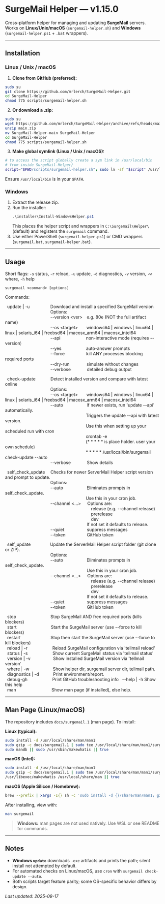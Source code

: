 # SurgeMail Helper — v1.15.0

Cross-platform helper for managing and updating **SurgeMail** servers.  
Works on **Linux/Unix/macOS** (`surgemail-helper.sh`) and **Windows** (`surgemail-helper.ps1` + `.bat` wrappers).

---

## Installation

### Linux / Unix / macOS
1. **Clone from GitHub (preferred):**
```bash
sudo su
git clone https://github.com/mrlerch/SurgeMail-Helper.git
cd SurgeMail-Helper
chmod 775 scripts/surgemail-helper.sh
   ```

2. **Or download a .zip:**
```bash
sudo su
wget https://github.com/mrlerch/SurgeMail-Helper/archive/refs/heads/main.zip
unzip main.zip
mv SurgeMail-Helper-main SurgeMail-Helper
cd SurgeMail-Helper
chmod 775 scripts/surgemail-helper.sh
   ```

3. **Make global symlink (Linux / Unix / macOS):**
```bash
# to access the script globally create a sym link in /usr/local/bin
# from inside SurgeMail-Helper/
script="$PWD/scripts/surgemail-helper.sh"; sudo ln -sf "$script" /usr/local/bin/surgemail
```
Ensure `/usr/local/bin` is in your `$PATH`.

### Windows
1. Extract the release zip.
2. Run the installer:
   ```powershell
   .\installer\Install-WindowsHelper.ps1
   ```
   This places the helper script and wrappers in `C:\Surgemail\Helper\` (default) and registers the `surgemail` command.
3. Use either PowerShell (`surgemail-helper.ps1`) or CMD wrappers (`surgemail.bat`, `surgemail-helper.bat`).

---

## Usage

Short flags: `-s` status, `-r` reload, `-u` update, `-d` diagnostics, `-v` version, `-w` where, `-h` help

```
surgemail <command> [options]
```

Commands:  

&ensp;update | -u &emsp;&ensp;&emsp;&emsp;&emsp;Download and install a specified SurgeMail version   
&ensp;&emsp;&emsp;&emsp;&emsp;&ensp;&emsp;&emsp;&emsp;&ensp;&emsp;&ensp;&ensp;Options:  
&ensp;&emsp;&emsp;&emsp;&emsp;&emsp;&ensp;&emsp;&emsp;&ensp;&emsp;&ensp;&ensp;--version \<ver>&emsp;e.g. 80e (NOT the full artifact name)  
&ensp;&emsp;&emsp;&emsp;&emsp;&emsp;&emsp;&ensp;&emsp;&ensp;&emsp;&ensp;&ensp;--os \<target>&emsp;&emsp;windows64 | windows | linux64 | linux | solaris_i64 | freebsd64 | macosx_arm64 | macosx_intel64  
&ensp;&emsp;&emsp;&emsp;&emsp;&emsp;&emsp;&emsp;&ensp;&ensp;&emsp;&ensp;&ensp;--api&emsp;&emsp;&emsp;&emsp;&emsp;&emsp;non-interactive mode (requires --version)  
&ensp;&emsp;&emsp;&emsp;&emsp;&emsp;&emsp;&ensp;&emsp;&ensp;&emsp;&ensp;&ensp;--yes&emsp;&emsp;&emsp;&emsp;&emsp;&ensp; auto-answer prompts  
&ensp;&emsp;&emsp;&emsp;&emsp;&emsp;&emsp;&ensp;&emsp;&emsp;&ensp;&ensp;&ensp;--force&emsp;&emsp;&emsp;&emsp;&ensp;&ensp;kill ANY processes blocking required ports  
&ensp;&emsp;&emsp;&emsp;&emsp;&emsp;&emsp;&ensp;&emsp;&ensp;&emsp;&ensp;&ensp;--dry-run&emsp;&emsp;&emsp;&ensp;&ensp;simulate without changes  
&ensp;&emsp;&emsp;&emsp;&emsp;&emsp;&emsp;&ensp;&emsp;&ensp;&ensp;&emsp;&ensp;--verbose&emsp;&emsp;&emsp;&ensp; detailed debug output  

&ensp;check-update&emsp;&ensp;&emsp;&emsp;Detect installed version and compare with latest online  
&ensp;&emsp;&emsp;&emsp;&emsp;&ensp;&emsp;&emsp;&emsp;&ensp;&emsp;&ensp;&ensp;Options:  
&ensp;&emsp;&emsp;&emsp;&emsp;&emsp;&ensp;&emsp;&emsp;&ensp;&emsp;&ensp;&ensp;--os \<target>&emsp;&emsp;windows64 | windows | linux64 | linux | solaris_i64 | freebsd64 | macosx_arm64 | macosx_intel64  
&ensp;&emsp;&emsp;&emsp;&emsp;&emsp;&emsp;&ensp;&ensp;&emsp;&emsp;&ensp;&ensp;--auto&emsp;&emsp;&emsp;&emsp;&emsp;&ensp;If newer exists, run 'update --api' automatically.  
&ensp;&emsp;&emsp;&emsp;&emsp;&emsp;&emsp;&emsp;&ensp;&emsp;&emsp;&emsp;&emsp;&emsp;&emsp;&emsp;&emsp;&emsp;&emsp;&ensp; Triggers the update --api with latest version.  
&ensp;&emsp;&emsp;&emsp;&emsp;&emsp;&emsp;&emsp;&emsp;&ensp;&emsp;&emsp;&emsp;&emsp;&emsp;&emsp;&emsp;&emsp;&emsp;&ensp; Use this when setting up your scheduled run with cron  
&ensp;&emsp;&emsp;&emsp;&emsp;&emsp;&emsp;&emsp;&emsp;&emsp;&ensp;&emsp;&emsp;&emsp;&emsp;&emsp;&emsp;&emsp;&emsp;&ensp; crontab -e  
&ensp;&emsp;&emsp;&emsp;&emsp;&emsp;&emsp;&emsp;&emsp;&emsp;&emsp;&ensp;&emsp;&emsp;&emsp;&emsp;&emsp;&emsp;&emsp;&ensp; (* * * * * is place holder. user your own schedule)  
&ensp;&emsp;&emsp;&emsp;&emsp;&emsp;&emsp;&emsp;&emsp;&emsp;&emsp;&emsp;&ensp;&emsp;&emsp;&emsp;&emsp;&emsp;&emsp;&ensp; * * * * * /usr/local/bin/surgemail check-update --auto            
&ensp;&emsp;&emsp;&emsp;&emsp;&emsp;&emsp;&emsp;&ensp;&emsp;&ensp;&ensp;&ensp;--verbose&emsp;&emsp;&emsp;&ensp; Show details
                      
&ensp;self_check_update&emsp; Checks for newer ServerMail Helper script version and prompt to update.   
&ensp;&emsp;&emsp;&emsp;&emsp;&emsp;&emsp;&ensp;&emsp;&ensp;&ensp;&emsp;&ensp;Options:  
&ensp;&emsp;&emsp;&emsp;&emsp;&emsp;&emsp;&ensp;&ensp;&emsp;&ensp;&ensp;&emsp;--auto&emsp;&emsp;&emsp;&emsp;&emsp;&ensp;Eliminates prompts in self_check_update.   
&ensp;&emsp;&emsp;&emsp;&emsp;&emsp;&emsp;&emsp;&emsp;&ensp;&emsp;&emsp;&emsp;&emsp;&emsp;&emsp;&emsp;&emsp;&ensp;&emsp; Use this in your cron job.  
&ensp;&emsp;&emsp;&emsp;&emsp;&emsp;&emsp;&ensp;&emsp;&ensp;&ensp;&ensp;&emsp;--channel \<...>&emsp;&ensp;Options are:  
&ensp;&emsp;&emsp;&emsp;&emsp;&emsp;&emsp;&emsp;&emsp;&emsp;&emsp;&ensp;&emsp;&emsp;&emsp;&emsp;&emsp;&emsp;&ensp;&ensp;&emsp;&emsp;release (e.g. --channel release)  
&ensp;&emsp;&emsp;&emsp;&emsp;&emsp;&emsp;&emsp;&emsp;&emsp;&emsp;&emsp;&ensp;&emsp;&emsp;&emsp;&emsp;&emsp;&ensp;&ensp;&emsp;&emsp;prerelease  
&ensp;&emsp;&emsp;&emsp;&emsp;&emsp;&emsp;&emsp;&emsp;&emsp;&emsp;&emsp;&emsp;&ensp;&emsp;&emsp;&emsp;&emsp;&ensp;&ensp;&emsp;&emsp;dev  
&ensp;&emsp;&emsp;&emsp;&emsp;&emsp;&emsp;&emsp;&emsp;&emsp;&emsp;&emsp;&emsp;&emsp;&ensp;&emsp;&emsp;&emsp;&ensp;&ensp;&emsp;If not set it defaults to release.    
&ensp;&emsp;&emsp;&emsp;&emsp;&emsp;&emsp;&ensp;&emsp;&ensp;&ensp;&emsp;&ensp;--quiet&emsp;&emsp;&emsp;&emsp;&emsp; suppress messages  
&ensp;&emsp;&emsp;&emsp;&emsp;&emsp;&emsp;&ensp;&emsp;&ensp;&ensp;&emsp;&ensp;--token&emsp;&emsp;&emsp;&emsp;&emsp;GitHub token
                      
&ensp;self_update&emsp;&ensp;&emsp;&emsp;&emsp;Update the ServerMail Helper script folder (git clone or ZIP).  
&ensp;&emsp;&emsp;&emsp;&emsp;&ensp;&emsp;&emsp;&ensp;&emsp;&ensp;&ensp;&emsp;Options:  
&ensp;&emsp;&emsp;&emsp;&emsp;&emsp;&ensp;&emsp;&ensp;&emsp;&ensp;&ensp;&emsp;--auto&emsp;&emsp;&emsp;&emsp;&emsp;&ensp;Eliminates prompts in self_check_update.   
&ensp;&emsp;&emsp;&emsp;&emsp;&emsp;&emsp;&ensp;&emsp;&emsp;&emsp;&emsp;&emsp;&emsp;&emsp;&emsp;&emsp;&emsp;&emsp;&ensp;&ensp;Use this in your cron job.  
&ensp;&emsp;&emsp;&emsp;&emsp;&emsp;&emsp;&ensp;&ensp;&emsp;&ensp;&ensp;&emsp;--channel \<...>&emsp;&ensp;Options are:  
&ensp;&emsp;&emsp;&emsp;&emsp;&emsp;&emsp;&emsp;&emsp;&ensp;&emsp;&emsp;&emsp;&emsp;&emsp;&emsp;&emsp;&emsp;&emsp;&ensp;&ensp;&emsp;release (e.g. --channel release)  
&ensp;&emsp;&emsp;&emsp;&emsp;&emsp;&emsp;&emsp;&emsp;&emsp;&ensp;&emsp;&emsp;&emsp;&emsp;&emsp;&emsp;&emsp;&emsp;&ensp;&ensp;&emsp;prerelease  
&ensp;&emsp;&emsp;&emsp;&emsp;&emsp;&emsp;&emsp;&emsp;&emsp;&emsp;&ensp;&emsp;&emsp;&emsp;&emsp;&emsp;&emsp;&emsp;&ensp;&ensp;&emsp;dev  
&ensp;&emsp;&emsp;&emsp;&emsp;&emsp;&emsp;&emsp;&emsp;&emsp;&emsp;&emsp;&ensp;&emsp;&emsp;&emsp;&emsp;&emsp;&emsp;&ensp;&ensp;If not set it defaults to release.   
&ensp;&emsp;&emsp;&emsp;&emsp;&emsp;&emsp;&ensp;&emsp;&ensp;&ensp;&emsp;&ensp;--quiet&emsp;&emsp;&emsp;&emsp;&emsp; suppress messages  
&ensp;&emsp;&emsp;&emsp;&emsp;&emsp;&emsp;&ensp;&emsp;&ensp;&ensp;&emsp;&ensp;--token&emsp;&emsp;&emsp;&emsp;&emsp;GitHub token
                      
&ensp;stop&emsp;&emsp;&emsp;&emsp;&emsp;&emsp;&emsp;&emsp;Stop SurgeMail AND free required ports (kills blockers)  
&ensp;start&emsp;&emsp;&emsp;&emsp;&emsp;&emsp;&emsp;&emsp;Start the SurgeMail server (use --force to kill blockers)  
&ensp;restart&emsp;&emsp;&emsp;&emsp;&emsp;&emsp;&emsp;Stop then start the SurgeMail server (use --force to kill blockers)  
&ensp;reload | -r&emsp;&emsp;&emsp;&emsp;&emsp;&ensp; Reload SurgeMail configuration via 'tellmail reload'  
&ensp;status | -s&emsp;&emsp;&emsp;&emsp;&emsp;&ensp; Show current SurgeMail status via 'tellmail status'  
&ensp;version | -v&emsp;&emsp;&emsp;&emsp;&emsp; Show installed SurgeMail version via 'tellmail version'  
&ensp;where | -w&emsp;&emsp;&emsp;&emsp;&emsp;&ensp;Show helper dir, surgemail server dir, tellmail path.  
&ensp;diagnostics | -d&emsp;&emsp;&emsp; Print environment/report.  
&ensp;debug-gh&emsp;&emsp;&emsp;&emsp;&emsp;&ensp; Print GitHub troubleshooting info
&ensp;--help | -h       Show this help  
&ensp;man&emsp;&emsp;&emsp;&emsp;&emsp;&emsp;&emsp;&emsp; Show man page (if installed), else help.  


---

## Man Page (Linux/macOS)

The repository includes `docs/surgemail.1` (man page). To install:

**Linux (typical):**
```bash
sudo install -d /usr/local/share/man/man1
sudo gzip -c docs/surgemail.1 | sudo tee /usr/local/share/man/man1/surgemail.1.gz >/dev/null
sudo mandb || sudo /usr/sbin/makewhatis || true
```

**macOS (Intel):**
```bash
sudo install -d /usr/local/share/man/man1
sudo gzip -c docs/surgemail.1 | sudo tee /usr/local/share/man/man1/surgemail.1.gz >/dev/null
/usr/libexec/makewhatis /usr/local/share/man || true
```

**macOS (Apple Silicon / Homebrew):**
```bash
brew --prefix | xargs -I{} sh -c 'sudo install -d {}/share/man/man1; gzip -c docs/surgemail.1 | sudo tee {}/share/man/man1/surgemail.1.gz >/dev/null; /usr/libexec/makewhatis {}/share/man || true'
```

After installing, view with:
```bash
man surgemail
```

> **Windows:** man pages are not used natively. Use WSL or see README for commands.

---

## Notes
- **Windows `update`** downloads `.exe` artifacts and prints the path; silent install not attempted by default.
- For automated checks on Linux/macOS, use `cron` with `surgemail check-update --auto`.
- Both scripts target feature parity; some OS-specific behavior differs by design.

_Last updated: 2025-09-17_
